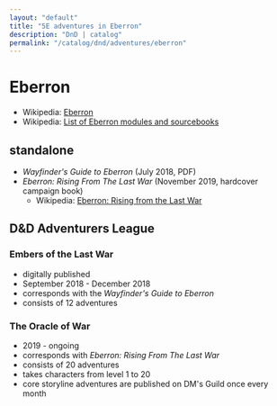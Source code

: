 ```yaml
---
layout: "default"
title: "5E adventures in Eberron"
description: "DnD | catalog"
permalink: "/catalog/dnd/adventures/eberron"
---
```


# Eberron

- Wikipedia: [Eberron](https://en.wikipedia.org/wiki/Eberron)
- Wikipedia: [List of Eberron modules and sourcebooks](https://en.wikipedia.org/wiki/List_of_Eberron_modules_and_sourcebooks#5th_edition)

## standalone

- *Wayfinder's Guide to Eberron* (July 2018, PDF)
- *Eberron: Rising From The Last War* (November 2019, hardcover campaign book)
    - Wikipedia: [Eberron: Rising from the Last War](https://en.wikipedia.org/wiki/Eberron:_Rising_from_the_Last_War)

## D&D Adventurers League

### Embers of the Last War

- digitally published
- September 2018 - December 2018
- corresponds with the *Wayfinder's Guide to Eberron*
- consists of 12 adventures

### The Oracle of War

- 2019 - ongoing
- corresponds with *Eberron: Rising From The Last War*
- consists of 20 adventures
- takes characters from level 1 to 20
- core storyline adventures are published on DM's Guild once every month
